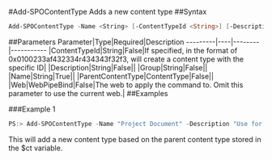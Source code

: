 #Add-SPOContentType
Adds a new content type
##Syntax
```powershell
Add-SPOContentType -Name <String> [-ContentTypeId <String>] [-Description <String>] [-Group <String>] [-ParentContentType <ContentType>] [-Web <WebPipeBind>]
```


##Parameters
Parameter|Type|Required|Description
---------|----|--------|-----------
|ContentTypeId|String|False|If specified, in the format of 0x0100233af432334r434343f32f3, will create a content type with the specific ID|
|Description|String|False||
|Group|String|False||
|Name|String|True||
|ParentContentType|ContentType|False||
|Web|WebPipeBind|False|The web to apply the command to. Omit this parameter to use the current web.|
##Examples

###Example 1
```powershell
PS:> Add-SPOContentType -Name "Project Document" -Description "Use for Contoso projects" -Group "Contoso Content Types" -ParentContentType $ct
```
This will add a new content type based on the parent content type stored in the $ct variable.
